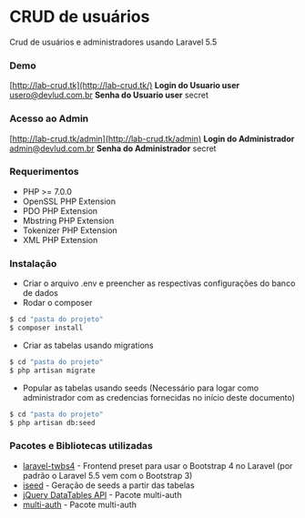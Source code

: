 # CRUD de usuários
Crud de usuários e administradores usando Laravel 5.5
### Demo
[http://lab-crud.tk](http://lab-crud.tk/)
**Login do Usuario user**
usero@devlud.com.br
**Senha do Usuario user**
secret
### Acesso ao Admin
[http://lab-crud.tk/admin](http://lab-crud.tk/admin)
**Login do Administrador**
admin@devlud.com.br
**Senha do Administrador**
secret

### Requerimentos
- PHP >= 7.0.0
- OpenSSL PHP Extension
- PDO PHP Extension
- Mbstring PHP Extension
- Tokenizer PHP Extension
- XML PHP Extension

### Instalação
 - Criar o arquivo .env e preencher as respectivas configurações do banco de dados
- Rodar o composer
```sh
$ cd "pasta do projeto"
$ composer install
```
- Criar as tabelas usando migrations
```sh
$ cd "pasta do projeto"
$ php artisan migrate
```
- Popular as tabelas usando seeds (Necessário para logar como administrador com as credencias fornecidas no início deste documento)
```sh
$ cd "pasta do projeto"
$ php artisan db:seed
```

### Pacotes e Bibliotecas utilizadas
* [laravel-twbs4](https://github.com/laravelnews/laravel-twbs4) - Frontend preset para usar o Bootstrap 4 no Laravel (por padrão o Laravel 5.5 vem com o Bootstrap 3)
* [iseed](https://github.com/orangehill/iseed) - Geração de seeds a partir das tabelas
* [jQuery DataTables API](https://github.com/yajra/laravel-datatables) - Pacote multi-auth
* [multi-auth](https://github.com/Hesto/multi-auth) - Pacote multi-auth
